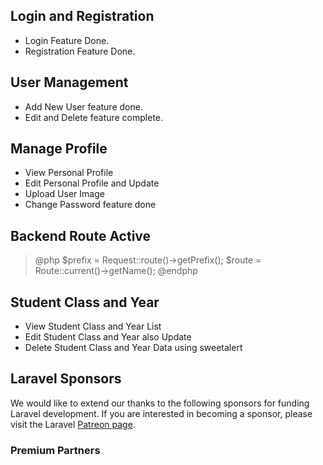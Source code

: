 
## Login and Registration
- Login Feature Done.
- Registration Feature Done.

## User Management
- Add New User feature done.
- Edit and Delete feature complete.

## Manage Profile 
- View Personal Profile 
- Edit Personal Profile and Update
- Upload User Image
- Change Password feature done

## Backend Route Active
> @php
   > $prefix = Request::route()->getPrefix();
   > $route = Route::current()->getName();
> @endphp


## Student Class and Year 
- View Student Class and Year List 
- Edit Student Class and Year also Update
- Delete Student Class and Year Data using sweetalert

## Laravel Sponsors

We would like to extend our thanks to the following sponsors for funding Laravel development. If you are interested in becoming a sponsor, please visit the Laravel [Patreon page](https://patreon.com/taylorotwell).

### Premium Partners


